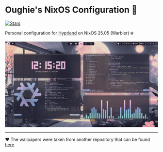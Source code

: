 # Oughie's NixOS Configuration :cherry_blossom:

[![Stars](https://img.shields.io/github/stars/Oughie/nixos-config)](https://github.com/Oughie/nixos-config/stargazers)

Personal configuration for [Hyprland](https://hyprland.org/) on NixOS 25.05 (Warbler) :snowflake:

![Screenshot](public/presentation.png)

---

:heart: The wallpapers were taken from another repository that can be found [here](https://github.com/orxngc/walls-catppuccin-mocha).
